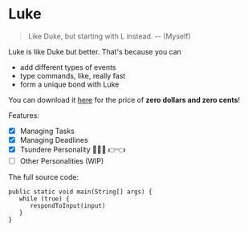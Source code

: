 # Luke

> Like Duke, but starting with L instead. -- (Myself)

Luke is like Duke but better. That's because you can
- add different types of events
- type commands, like, really fast
- form a unique bond with Luke

You can download it [here](https://github.com/willowisp01/ip/releases/tag/A-Jar) for the price of **zero dollars and zero cents**!

Features: 

- [x] Managing Tasks 
- [x] Managing Deadlines
- [x] Tsundere Personality 💢💢💢 👉👈
- [ ] Other Personalities (WIP)

The full source code:
```
public static void main(String[] args) {
   while (true) {
      respondToInput(input)
   }
}
```
